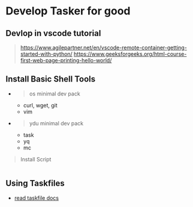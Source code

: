 # Develop Tasker for good

## Devlop in vscode tutorial

> https://www.agilepartner.net/en/vscode-remote-container-getting-started-with-python/
> https://www.geeksforgeeks.org/html-course-first-web-page-printing-hello-world/


## Install Basic Shell Tools

- > os minimal dev pack
    - curl, wget, git
    - vim
- > ydu minimal dev pack
    - task
    - yq
    - mc

> Install Script

```bash


```

## Using Taskfiles

- [read taskfile docs](http://taskfile.dev)


